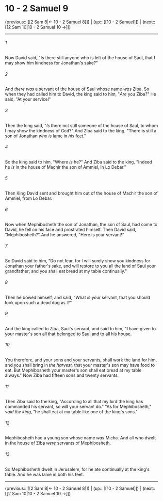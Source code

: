 # 10 - 2 Samuel 9

(previous:: [[2 Sam 8|← 10 - 2 Samuel 8]]) | (up:: [[10 - 2 Samuel]]) | (next:: [[2 Sam 10|10 - 2 Samuel 10 →]])

***


###### 1 
Now David said, "Is there still anyone who is left of the house of Saul, that I may show him kindness for Jonathan's sake?" 

###### 2 
And _there was_ a servant of the house of Saul whose name _was_ Ziba. So when they had called him to David, the king said to him, "_Are_ you Ziba?" He said, "At your service!" 

###### 3 
Then the king said, "_Is_ there not still someone of the house of Saul, to whom I may show the kindness of God?" And Ziba said to the king, "There is still a son of Jonathan _who is_ lame in _his_ feet." 

###### 4 
So the king said to him, "Where _is_ he?" And Ziba said to the king, "Indeed he _is_ in the house of Machir the son of Ammiel, in Lo Debar." 

###### 5 
Then King David sent and brought him out of the house of Machir the son of Ammiel, from Lo Debar. 

###### 6 
Now when Mephibosheth the son of Jonathan, the son of Saul, had come to David, he fell on his face and prostrated himself. Then David said, "Mephibosheth?" And he answered, "Here is your servant!" 

###### 7 
So David said to him, "Do not fear, for I will surely show you kindness for Jonathan your father's sake, and will restore to you all the land of Saul your grandfather; and you shall eat bread at my table continually." 

###### 8 
Then he bowed himself, and said, "What _is_ your servant, that you should look upon such a dead dog as I?" 

###### 9 
And the king called to Ziba, Saul's servant, and said to him, "I have given to your master's son all that belonged to Saul and to all his house. 

###### 10 
You therefore, and your sons and your servants, shall work the land for him, and you shall bring in _the harvest,_ that your master's son may have food to eat. But Mephibosheth your master's son shall eat bread at my table always." Now Ziba had fifteen sons and twenty servants. 

###### 11 
Then Ziba said to the king, "According to all that my lord the king has commanded his servant, so will your servant do." "As for Mephibosheth," _said the king,_ "he shall eat at my table like one of the king's sons." 

###### 12 
Mephibosheth had a young son whose name _was_ Micha. And all who dwelt in the house of Ziba _were_ servants of Mephibosheth. 

###### 13 
So Mephibosheth dwelt in Jerusalem, for he ate continually at the king's table. And he was lame in both his feet.

***

(previous:: [[2 Sam 8|← 10 - 2 Samuel 8]]) | (up:: [[10 - 2 Samuel]]) | (next:: [[2 Sam 10|10 - 2 Samuel 10 →]])

